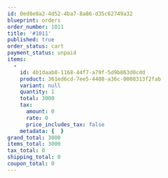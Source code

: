 ```yaml
---
id: 0ed8e8a2-4d52-4ba7-8a86-d35c62749a32
blueprint: orders
order_number: 1011
title: '#1011'
published: true
order_status: cart
payment_status: unpaid
items:
  -
    id: 4b1daab8-1168-44f7-a79f-5d9b863d0cdd
    product: 361ed6cd-7ee5-4408-a36c-0008313f2fab
    variant: null
    quantity: 1
    total: 3000
    tax:
      amount: 0
      rate: 0
      price_includes_tax: false
    metadata: {  }
grand_total: 3000
items_total: 3000
tax_total: 0
shipping_total: 0
coupon_total: 0
---
```

